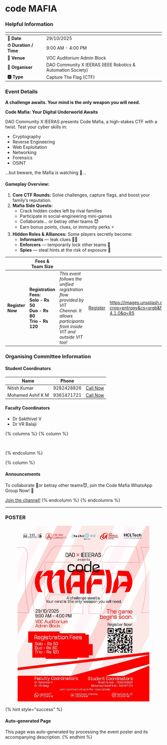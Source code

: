 # code MAFIA

### Helpful Information

<table data-view="cards"><thead><tr><th></th><th></th></tr></thead><tbody><tr><td><strong>📅 Date</strong></td><td>29/10/2025</td></tr><tr><td><strong>⏱ Duration / Time</strong></td><td>9:00 AM - 4:00 PM</td></tr><tr><td><strong>📍 Venue</strong></td><td>VOC Auditorium Admin Block</td></tr><tr><td><strong>👤 Organiser</strong></td><td>DAO Community X IEERAS (IEEE Robotics &#x26; Automation Society)</td></tr><tr><td><strong>🅰️ Type</strong></td><td>Capture The Flag (CTF)</td></tr></tbody></table>

### Event Details

**A challenge awaits. Your mind is the only weapon you will need.**

**Code Mafia: Your Digital Underworld Awaits**

DAO Community X IEERAS presents Code Mafia, a high-stakes CTF with a twist. Test your cyber skills in:

* Cryptography
* Reverse Engineering
* Web Exploitation
* Networking
* Forensics
* OSINT

...but beware, the Mafia is watching 👀...

#### Gameplay Overview:

1. **Core CTF Rounds:** Solve challenges, capture flags, and boost your family’s reputation.
2. **Mafia Side Quests:**
   * Crack hidden codes left by rival families
   * Participate in social-engineering mini-games
   * Collaborate… or betray other teams 😈
   * Earn bonus points, clues, or immunity perks ⚡
3. **Hidden Roles & Alliances:** Some players secretly become:
   * **Informants** — leak clues 🕵‍♂
   * **Enforcers** — temporarily lock other teams 🚫
   * **Spies** — steal hints at the risk of exposure 👤

<table data-card-size="large" data-view="cards" data-full-width="false"><thead><tr><th></th><th>Fees &#x26; Team Size</th><th></th><th></th><th data-hidden data-card-cover data-type="image">Cover image</th></tr></thead><tbody><tr><td><h4>Register Now</h4></td><td><strong>Registration Fees:</strong><br><strong>Solo - Rs 50</strong><br><strong>Duo - Rs 80</strong><br><strong>Trio - Rs 120</strong></td><td><em>This event follows the unified registration flow provided by VIT Chennai. It allows participants from inside VIT and outside VIT too!</em></td><td><a href="https://chennaievents.vit.ac.in/technovit/" class="button primary" data-icon="rocket-launch">Register</a></td><td><a href="https://images.unsplash.com/photo-1607000975574-0b425df6975a?crop=entropy&#x26;cs=srgb&#x26;fm=jpg&#x26;ixid=M3wxOTcwMjR8MHwxfHNlYXJjaHwxfHxnbyUyMGZvciUyMGl0fGVufDB8fHx8MTc2MTMwMTA2N3ww&#x26;ixlib=rb-4.1.0&#x26;q=85">https://images.unsplash.com/photo-1607000975574-0b425df6975a?crop=entropy&#x26;cs=srgb&#x26;fm=jpg&#x26;ixid=M3wxOTcwMjR8MHwxfHNlYXJjaHwxfHxnbyUyMGZvciUyMGl0fGVufDB8fHx8MTc2MTMwMTA2N3ww&#x26;ixlib=rb-4.1.0&#x26;q=85</a></td></tr></tbody></table>

### Organising Committee Information

#### Student Coordinators

<table data-card-size="large" data-view="cards"><thead><tr><th>Name</th><th>Phone</th><th></th></tr></thead><tbody><tr><td>Nitish Kumar</td><td>9282428826</td><td><a href="tel:9282428826" class="button secondary">Call Now</a></td></tr><tr><td>Mohamed Ashif K M</td><td>9361471721</td><td><a href="tel:9361471721" class="button secondary">Call Now</a></td></tr></tbody></table>

#### Faculty Coordinators

* Dr Sakthivel V
* Dr VR Balaji

{% columns %}
{% column %}
<figure><img src="https://images.unsplash.com/photo-1650897877751-4446f52a0cb3?crop=entropy&#x26;cs=srgb&#x26;fm=jpg&#x26;ixid=M3wxOTcwMjR8MHwxfHNlYXJjaHw2fHxhbm5vdW5jZW1lbnR8ZW58MHx8fHwxNzYxMjQ2MzUxfDA&#x26;ixlib=rb-4.1.0&#x26;q=85" alt=""><figcaption></figcaption></figure>
{% endcolumn %}

{% column %}
#### Announcements

To collaborate 🤝or betray other teams😈, join the Code Mafia WhatsApp Group Now! 👊

<a href="https://chat.whatsapp.com/BhPNDHQbZkLINUSHR84xxa" class="button primary" data-icon="bullhorn">Join the channel!</a>
{% endcolumn %}
{% endcolumns %}

***

### POSTER

<figure><img src="../../.gitbook/assets/image (5).png" alt=""><figcaption></figcaption></figure>

{% hint style="success" %}
#### Auto-generated Page

This page was auto-generated by processing the event poster and its accompanying description.
{% endhint %}
